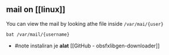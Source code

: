 ## mail on [[linux]]

You can view the mail by looking athe file inside `/var/mai/{user}`
```bash
bat /var/mail/{username}
```

- #note instaliran je **alat** [[GitHub - obsfxlibgen-downloader]]
